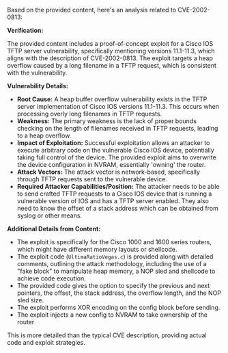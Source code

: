 Based on the provided content, here's an analysis related to CVE-2002-0813:

**Verification:**

The provided content includes a proof-of-concept exploit for a Cisco IOS TFTP server vulnerability, specifically mentioning versions 11.1-11.3, which aligns with the description of CVE-2002-0813. The exploit targets a heap overflow caused by a long filename in a TFTP request, which is consistent with the vulnerability.

**Vulnerability Details:**

*   **Root Cause:** A heap buffer overflow vulnerability exists in the TFTP server implementation of Cisco IOS versions 11.1-11.3. This occurs when processing overly long filenames in TFTP requests.
*   **Weakness:** The primary weakness is the lack of proper bounds checking on the length of filenames received in TFTP requests, leading to a heap overflow.
*   **Impact of Exploitation:** Successful exploitation allows an attacker to execute arbitrary code on the vulnerable Cisco IOS device, potentially taking full control of the device. The provided exploit aims to overwrite the device configuration in NVRAM, essentially 'owning' the router.
*   **Attack Vectors:** The attack vector is network-based, specifically through TFTP requests sent to the vulnerable device.
*  **Required Attacker Capabilities/Position:** The attacker needs to be able to send crafted TFTP requests to a Cisco IOS device that is running a vulnerable version of IOS and has a TFTP server enabled. They also need to know the offset of a stack address which can be obtained from syslog or other means.

**Additional Details from Content:**

*   The exploit is specifically for the Cisco 1000 and 1600 series routers, which might have different memory layouts or shellcode.
*   The exploit code (`UltimaRatioVegas.c`) is provided along with detailed comments, outlining the attack methodology, including the use of a "fake block" to manipulate heap memory, a NOP sled and shellcode to achieve code execution.
*   The provided code gives the option to specify the previous and next pointers, the offset, the stack address, the overflow length, and the NOP sled size.
*   The exploit performs XOR encoding on the config block before sending.
*   The exploit injects a new config to NVRAM to take ownership of the router

This is more detailed than the typical CVE description, providing actual code and exploit strategies.